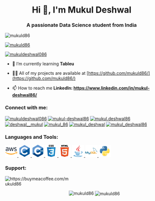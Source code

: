 <h1 align="center">Hi 👋, I'm Mukul Deshwal</h1>
<h3 align="center">A passionate Data Science student from India</h3>

<p align="left"> <img src="https://komarev.com/ghpvc/?username=mukuld86&label=Profile%20views&color=0e75b6&style=flat" alt="mukuld86" /> </p>

<p align="left"> <a href="https://github.com/ryo-ma/github-profile-trophy"><img src="https://github-profile-trophy.vercel.app/?username=mukuld86" alt="mukuld86" /></a> </p>

<p align="left"> <a href="https://twitter.com/mukuldeshwal086" target="blank"><img src="https://img.shields.io/twitter/follow/mukuldeshwal086?logo=twitter&style=for-the-badge" alt="mukuldeshwal086" /></a> </p>

- 🌱 I’m currently learning **Tableu**

- 👨‍💻 All of my projects are available at [https://github.com/mukuld86/](https://github.com/mukuld86/)

- 📫 How to reach me **LinkedIn: https://www.linkedin.com/in/mukul-deshwal86/**

<h3 align="left">Connect with me:</h3>
<p align="left">
<a href="https://twitter.com/mukuldeshwal086" target="blank"><img align="center" src="https://raw.githubusercontent.com/rahuldkjain/github-profile-readme-generator/master/src/images/icons/Social/twitter.svg" alt="mukuldeshwal086" height="30" width="40" /></a>
<a href="https://linkedin.com/in/mukul-deshwal86" target="blank"><img align="center" src="https://raw.githubusercontent.com/rahuldkjain/github-profile-readme-generator/master/src/images/icons/Social/linked-in-alt.svg" alt="mukul-deshwal86" height="30" width="40" /></a>
<a href="https://fb.com/mukul.deshwal86" target="blank"><img align="center" src="https://raw.githubusercontent.com/rahuldkjain/github-profile-readme-generator/master/src/images/icons/Social/facebook.svg" alt="mukul.deshwal86" height="30" width="40" /></a>
<a href="https://instagram.com/deshwal__mukul" target="blank"><img align="center" src="https://raw.githubusercontent.com/rahuldkjain/github-profile-readme-generator/master/src/images/icons/Social/instagram.svg" alt="deshwal__mukul" height="30" width="40" /></a>
<a href="https://www.codechef.com/users/mukul_86" target="blank"><img align="center" src="https://cdn.jsdelivr.net/npm/simple-icons@3.1.0/icons/codechef.svg" alt="mukul_86" height="30" width="40" /></a>
<a href="https://www.hackerrank.com/mukul_deshwal" target="blank"><img align="center" src="https://raw.githubusercontent.com/rahuldkjain/github-profile-readme-generator/master/src/images/icons/Social/hackerrank.svg" alt="mukul_deshwal" height="30" width="40" /></a>
<a href="https://www.leetcode.com/mukul_deshwal86" target="blank"><img align="center" src="https://raw.githubusercontent.com/rahuldkjain/github-profile-readme-generator/master/src/images/icons/Social/leet-code.svg" alt="mukul_deshwal86" height="30" width="40" /></a>
</p>

<h3 align="left">Languages and Tools:</h3>
<p align="left"> <a href="https://aws.amazon.com" target="_blank" rel="noreferrer"> <img src="https://raw.githubusercontent.com/devicons/devicon/master/icons/amazonwebservices/amazonwebservices-original-wordmark.svg" alt="aws" width="40" height="40"/> </a> <a href="https://www.cprogramming.com/" target="_blank" rel="noreferrer"> <img src="https://raw.githubusercontent.com/devicons/devicon/master/icons/c/c-original.svg" alt="c" width="40" height="40"/> </a> <a href="https://www.w3schools.com/cpp/" target="_blank" rel="noreferrer"> <img src="https://raw.githubusercontent.com/devicons/devicon/master/icons/cplusplus/cplusplus-original.svg" alt="cplusplus" width="40" height="40"/> </a> <a href="https://www.w3schools.com/css/" target="_blank" rel="noreferrer"> <img src="https://raw.githubusercontent.com/devicons/devicon/master/icons/css3/css3-original-wordmark.svg" alt="css3" width="40" height="40"/> </a> <a href="https://www.w3.org/html/" target="_blank" rel="noreferrer"> <img src="https://raw.githubusercontent.com/devicons/devicon/master/icons/html5/html5-original-wordmark.svg" alt="html5" width="40" height="40"/> </a> <a href="https://www.java.com" target="_blank" rel="noreferrer"> <img src="https://raw.githubusercontent.com/devicons/devicon/master/icons/java/java-original.svg" alt="java" width="40" height="40"/> </a> <a href="https://www.mysql.com/" target="_blank" rel="noreferrer"> <img src="https://raw.githubusercontent.com/devicons/devicon/master/icons/mysql/mysql-original-wordmark.svg" alt="mysql" width="40" height="40"/> </a> <a href="https://www.python.org" target="_blank" rel="noreferrer"> <img src="https://raw.githubusercontent.com/devicons/devicon/master/icons/python/python-original.svg" alt="python" width="40" height="40"/> </a> </p>

<h3 align="left">Support:</h3>
<p><a href="https://www.buymeacoffee.com/https://buymeacoffee.com/mukuld86"> <img align="left" src="https://cdn.buymeacoffee.com/buttons/v2/default-yellow.png" height="50" width="210" alt="https://buymeacoffee.com/mukuld86" /></a></p><br><br>

<p><img align="left" src="https://github-readme-stats.vercel.app/api/top-langs?username=mukuld86&show_icons=true&locale=en&layout=compact" alt="mukuld86" /></p>

<p>&nbsp;<img align="center" src="https://github-readme-stats.vercel.app/api?username=mukuld86&show_icons=true&locale=en" alt="mukuld86" /></p>
